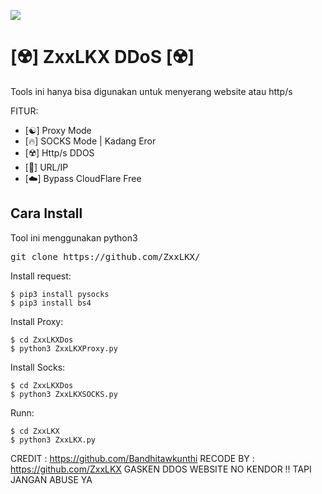 <img src="https://g.top4top.io/p_2351x99jc0.jpg"></img>
# [☢️] ZxxLKX DDoS [☢️]
Tools ini hanya bisa digunakan untuk menyerang website atau http/s 


FITUR:
- [☯️] Proxy Mode
- [🔥] SOCKS Mode | Kadang Eror
- [☢️] Http/s DDOS
- [🐍] URL/IP
- [☁️] Bypass CloudFlare Free

<h2>Cara Install</h2>
Tool ini menggunakan python3 

<pre>git clone https://github.com/ZxxLKX/</pre>

Install request:
```
$ pip3 install pysocks
$ pip3 install bs4
```
Install Proxy:
```
$ cd ZxxLKXDos
$ python3 ZxxLKXProxy.py
```
Install Socks:
```
$ cd ZxxLKXDos
$ python3 ZxxLKXSOCKS.py
```
Runn:
```
$ cd ZxxLKX
$ python3 ZxxLKX.py
```


CREDIT : https://github.com/Bandhitawkunthi
RECODE BY : https://github.com/ZxxLKX 
GASKEN DDOS WEBSITE NO KENDOR !! TAPI JANGAN ABUSE YA
